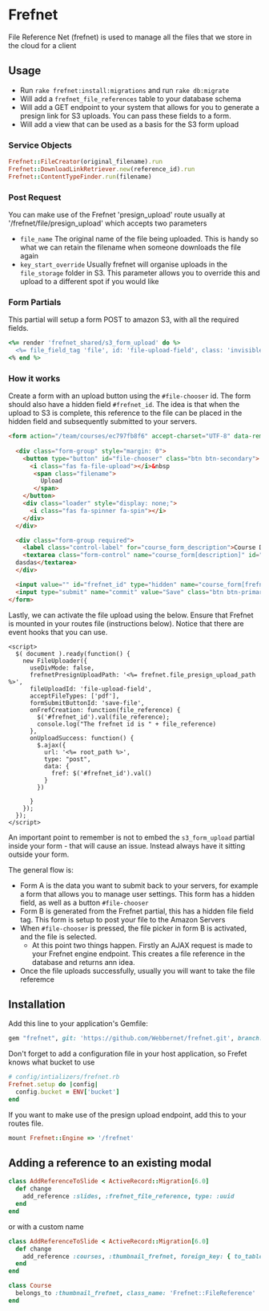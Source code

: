 # Frefnet
File Reference Net (frefnet) is used to manage all the files that we store in the cloud for a client

## Usage

* Run `rake frefnet:install:migrations` and run `rake db:migrate`
* Will add a `frefnet_file_references` table to your database schema
* Will add a GET endpoint to your system that allows for you to generate a presign link for S3 uploads. You can pass these fields to a form.
* Will add a view that can be used as a basis for the S3 form upload

### Service Objects

```ruby
Frefnet::FileCreator(original_filename).run
Frefnet::DownloadLinkRetriever.new(reference_id).run
Frefnet::ContentTypeFinder.run(filename)
```

### Post Request

You can make use of the Frefnet 'presign_upload' route usually at '/frefnet/file/presign_upload' which accepts two parameters

* `file_name` The original name of the file being uploaded. This is handy so what we can retain the filename when someone downloads the file again
* `key_start_override` Usually frefnet will organise uploads in the `file_storage` folder in S3. This parameter allows you to override this and upload to a different spot if you would like

### Form Partials

This partial will setup a form POST to amazon S3, with all the required fields.

```ruby
<%= render 'frefnet_shared/s3_form_upload' do %>
  <%= file_field_tag 'file', id: 'file-upload-field', class: 'invisible', style: 'display:none;' %>
<% end %>
```

### How it works

Create a form with an upload button using the `#file-chooser` id. The form should also have a hidden field `#frefnet_id`. The idea is that when the upload to S3 is complete, this reference to the file can be placed in the hidden field and subsequently submitted to your servers.

```html
<form action="/team/courses/ec797fb8f6" accept-charset="UTF-8" data-remote="true" method="post">
  
  <div class="form-group" style="margin: 0">
    <button type="button" id="file-chooser" class="btn btn-secondary">
      <i class="fas fa-file-upload"></i>&nbsp
       <span class="filename">
         Upload
       </span>
    </button>
    <div class="loader" style="display: none;">
      <i class="fas fa-spinner fa-spin"></i>
    </div>
  </div>

  <div class="form-group required">
    <label class="control-label" for="course_form_description">Course Description</label>
    <textarea class="form-control" name="course_form[description]" id="course_form_description">
  dasdas</textarea>
  </div>

  <input value="" id="frefnet_id" type="hidden" name="course_form[frefnet]" />
  <input type="submit" name="commit" value="Save" class="btn btn-primary" data-disable-with="Save" />
</form>

```

Lastly, we can activate the file upload using the below.  Ensure that Frefnet is mounted in your routes file (instructions below). Notice that there are event hooks that you can use.

```
<script>
  $( document ).ready(function() {
    new FileUploader({
      useDivMode: false,
      frefnetPresignUploadPath: '<%= frefnet.file_presign_upload_path %>',
      fileUploadId: 'file-upload-field',
      acceptFileTypes: ['pdf'],
      formSubmitButtonId: 'save-file',
      onFrefCreation: function(file_reference) {
        $('#frefnet_id').val(file_reference);
        console.log("The frefnet id is " + file_reference)
      },
      onUploadSuccess: function() {
        $.ajax({
          url: '<%= root_path %>',
          type: "post",
          data: {
            fref: $('#frefnet_id').val()
          }
        })

      }
    });
  });
</script>

```

An important point to remember is not to embed the `s3_form_upload` partial inside your form - that will cause an issue. Instead always have it sitting outside your form.

The general flow is:
- Form A is the data you want to submit back to your servers, for example a form that allows you to manage user settings. This form has a hidden field, as well as a button `#file-chooser`
- Form B is generated from the Frefnet partial, this has a hidden file field tag. This form is setup to post your file to the Amazon Servers
- When `#file-chooser` is pressed, the file picker in form B is activated, and the file is selected.
  - At this point two things happen. Firstly an AJAX request is made to your Frefnet engine endpoint. This creates a file reference in the database and returns ann idea.
- Once the file uploads successfully, usually you will want to take the file referemce


## Installation
Add this line to your application's Gemfile:

```ruby
gem "frefnet", git: 'https://github.com/Webbernet/frefnet.git', branch: 'master'

```
Don't forget to add a configuration file in your host application, so Frefet knows what bucket to use

```ruby
# config/intializers/frefnet.rb
Frefnet.setup do |config|
  config.bucket = ENV['bucket']
end
```
If you want to make use of the presign upload endpoint, add this to your routes file.

```ruby
mount Frefnet::Engine => '/frefnet'
```
## Adding a reference to an existing modal

```ruby
class AddReferenceToSlide < ActiveRecord::Migration[6.0]
  def change
    add_reference :slides, :frefnet_file_reference, type: :uuid
  end
end
```

or with a custom name

```ruby
class AddReferenceToSlide < ActiveRecord::Migration[6.0]
  def change
    add_reference :courses, :thumbnail_frefnet, foreign_key: { to_table: :frefnet_file_references }, type: :uuid
  end
end

class Course
  belongs_to :thumbnail_frefnet, class_name: 'Frefnet::FileReference'
end
```
